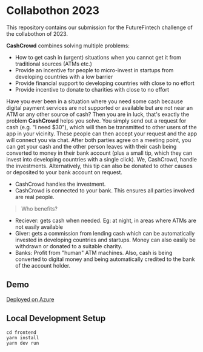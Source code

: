 # Collabothon 2023

This repository contains our submission for the FutureFintech challenge of the collabothon of 2023.

**CashCrowd** combines solving multiple problems:

* How to get cash in (urgent) situations when you cannot get it from traditional sources (ATMs etc.)
* Provide an incentive for people to micro-invest in startups from developing countries with a low barrier
* Provide financial support to developing countries with close to no effort
* Provide incentive to donate to charities with close to no effort

Have you ever been in a situation where you need some cash because digital payment services are not supported or available but are not near an ATM or any other source of cash? Then you are in luck, that's exactly the problem **CashCrowd** helps you solve. You simply send out a request for cash (e.g. "I need $30"), which will then be transmitted to other users of the app in your vicinity. These people can then accept your request and the app will connect you via chat. After both parties agree on a meeting point, you can get your cash and the other person leaves with their cash being converted to money in their bank account (plus a small tip, which they can invest into developing countries with a single click). We, CashCrowd, handle the investments. Alternatively, this tip can also be donated to other causes or deposited to your bank account on request.

* CashCrowd handles the investment.
* CashCrowd is connected to your bank. This ensures all parties involved are real people.

> Who benefits? 

* Reciever: gets cash when needed. Eg: at night, in areas where ATMs are not easily available
* Giver: gets a commission from lending cash which can be automatically invested in 
developing countries and startups. Money can also easily be withdrawn or donated to
a suitable charity.
* Banks: Profit from "human" ATM machines. Also, cash is being converted to digital money and being automatically credited to the bank of the account holder.

## Demo

[Deployed on Azure](https://brave-desert-0451bd303.4.azurestaticapps.net/)

## Local Development Setup

    cd frontend
    yarn install
    yarn dev run
